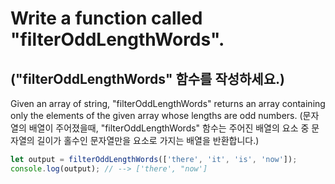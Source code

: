 # Write a function called "filterOddLengthWords".

## ("filterOddLengthWords" 함수를 작성하세요.)

Given an array of string, "filterOddLengthWords" returns an array containing only the elements of the given array whose lengths are odd numbers.
(문자열의 배열이 주어졌을때, "filterOddLengthWords" 함수는 주어진 배열의 요소 중 문자열의 길이가 홀수인 문자열만을 요소로 가지는 배열을 반환합니다.)

```js
let output = filterOddLengthWords(['there', 'it', 'is', 'now']);
console.log(output); // --> ['there', "now']
```
